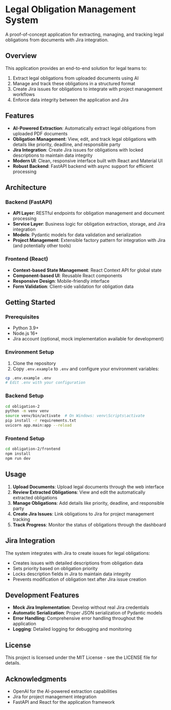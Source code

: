 # Legal Obligation Management System

A proof-of-concept application for extracting, managing, and tracking legal obligations from documents with Jira integration.

## Overview

This application provides an end-to-end solution for legal teams to:

1. Extract legal obligations from uploaded documents using AI
2. Manage and track these obligations in a structured format
3. Create Jira issues for obligations to integrate with project management workflows
4. Enforce data integrity between the application and Jira

## Features

- **AI-Powered Extraction**: Automatically extract legal obligations from uploaded PDF documents
- **Obligation Management**: View, edit, and track legal obligations with details like priority, deadline, and responsible party
- **Jira Integration**: Create Jira issues for obligations with locked descriptions to maintain data integrity
- **Modern UI**: Clean, responsive interface built with React and Material UI
- **Robust Backend**: FastAPI backend with async support for efficient processing

## Architecture

### Backend (FastAPI)

- **API Layer**: RESTful endpoints for obligation management and document processing
- **Service Layer**: Business logic for obligation extraction, storage, and Jira integration
- **Models**: Pydantic models for data validation and serialization
- **Project Management**: Extensible factory pattern for integration with Jira (and potentially other tools)

### Frontend (React)

- **Context-based State Management**: React Context API for global state
- **Component-based UI**: Reusable React components
- **Responsive Design**: Mobile-friendly interface
- **Form Validation**: Client-side validation for obligation data

## Getting Started

### Prerequisites

- Python 3.9+
- Node.js 16+
- Jira account (optional, mock implementation available for development)

### Environment Setup

1. Clone the repository
2. Copy `.env.example` to `.env` and configure your environment variables:

```bash
cp .env.example .env
# Edit .env with your configuration
```

### Backend Setup

```bash
cd obligation-2
python -m venv venv
source venv/bin/activate  # On Windows: venv\Scripts\activate
pip install -r requirements.txt
uvicorn app.main:app --reload
```

### Frontend Setup

```bash
cd obligation-2/frontend
npm install
npm run dev
```

## Usage

1. **Upload Documents**: Upload legal documents through the web interface
2. **Review Extracted Obligations**: View and edit the automatically extracted obligations
3. **Manage Obligations**: Add details like priority, deadline, and responsible party
4. **Create Jira Issues**: Link obligations to Jira for project management tracking
5. **Track Progress**: Monitor the status of obligations through the dashboard

## Jira Integration

The system integrates with Jira to create issues for legal obligations:

- Creates issues with detailed descriptions from obligation data
- Sets priority based on obligation priority
- Locks description fields in Jira to maintain data integrity
- Prevents modification of obligation text after Jira issue creation

## Development Features

- **Mock Jira Implementation**: Develop without real Jira credentials
- **Automatic Serialization**: Proper JSON serialization of Pydantic models
- **Error Handling**: Comprehensive error handling throughout the application
- **Logging**: Detailed logging for debugging and monitoring

## License

This project is licensed under the MIT License - see the LICENSE file for details.

## Acknowledgments

- OpenAI for the AI-powered extraction capabilities
- Jira for project management integration
- FastAPI and React for the application framework

